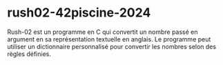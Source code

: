 # rush02-42piscine-2024
Rush-02 est un programme en C qui convertit un nombre passé en argument en sa représentation textuelle en anglais. Le programme peut utiliser un dictionnaire personnalisé pour convertir les nombres selon des règles définies.
